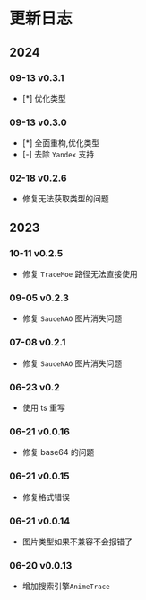 # 更新日志

## 2024

### 09-13 v0.3.1

- [*] 优化类型

### 09-13 v0.3.0

- [*] 全面重构,优化类型
- [-] 去除 `Yandex` 支持

### 02-18 v0.2.6

- 修复无法获取类型的问题

## 2023

### 10-11 v0.2.5

- 修复 `TraceMoe` 路径无法直接使用

### 09-05 v0.2.3

- 修复 `SauceNAO` 图片消失问题

### 07-08 v0.2.1

- 修复 `SauceNAO` 图片消失问题

### 06-23 v0.2

- 使用 ts 重写

### 06-21 v0.0.16

- 修复 base64 的问题

### 06-21 v0.0.15

- 修复格式错误

### 06-21 v0.0.14

- 图片类型如果不兼容不会报错了

### 06-20 v0.0.13

- 增加搜索引擎`AnimeTrace`
